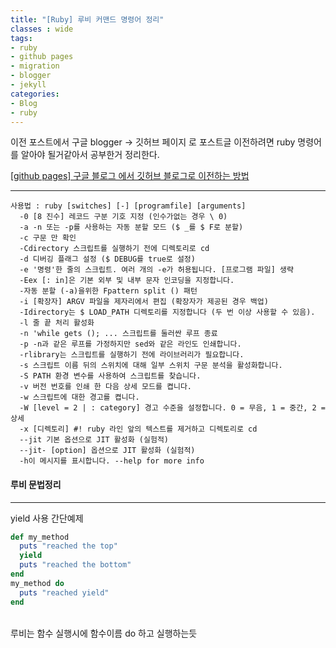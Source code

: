 ```yaml
---
title: "[Ruby] 루비 커맨드 명령어 정리"
classes : wide
tags:
- ruby
- github pages
- migration
- blogger
- jekyll
categories:
- Blog
- ruby
---
```


이전 포스트에서 구글 blogger -> 깃허브 페이지 로 포스트글 이전하려면 ruby 명령어를 알아야 될거같아서 공부한거 정리한다.

[[github pages] 구글 블로그 에서 깃허브 블로그로 이전하는 방법](https://lugan1.github.io/github%20pages/migration/)

---
```
사용법 : ruby [switches] [-] [programfile] [arguments]
  -0 [8 진수] 레코드 구분 기호 지정 (인수가없는 경우 \ 0)
  -a -n 또는 -p를 사용하는 자동 분할 모드 ($ _를 $ F로 분할)
  -c 구문 만 확인
  -Cdirectory 스크립트를 실행하기 전에 디렉토리로 cd
  -d 디버깅 플래그 설정 ($ DEBUG를 true로 설정)
  -e '명령'한 줄의 스크립트. 여러 개의 -e가 허용됩니다. [프로그램 파일] 생략
  -Eex [: in]은 기본 외부 및 내부 문자 인코딩을 지정합니다.
  -자동 분할 (-a)을위한 Fpattern split () 패턴
  -i [확장자] ARGV 파일을 제자리에서 편집 (확장자가 제공된 경우 백업)
  -Idirectory는 $ LOAD_PATH 디렉토리를 지정합니다 (두 번 이상 사용할 수 있음).
  -l 줄 끝 처리 활성화
  -n 'while gets (); ... 스크립트를 둘러싼 루프 종료
  -p -n과 같은 루프를 가정하지만 sed와 같은 라인도 인쇄합니다.
  -rlibrary는 스크립트를 실행하기 전에 라이브러리가 필요합니다.
  -s 스크립트 이름 뒤의 스위치에 대해 일부 스위치 구문 분석을 활성화합니다.
  -S PATH 환경 변수를 사용하여 스크립트를 찾습니다.
  -v 버전 번호를 인쇄 한 다음 상세 모드를 켭니다.
  -w 스크립트에 대한 경고를 켭니다.
  -W [level = 2 | : category] 경고 수준을 설정합니다. 0 = 무음, 1 = 중간, 2 = 상세
  -x [디렉토리] #! ruby ​​라인 앞의 텍스트를 제거하고 디렉토리로 cd
  --jit 기본 옵션으로 JIT 활성화 (실험적)
  --jit- [option] 옵션으로 JIT 활성화 (실험적)
  -h이 ​​메시지를 표시합니다. --help for more info
```


#### 루비 문법정리
-------------

yield 사용 간단예제

```ruby
def my_method
  puts "reached the top"
  yield
  puts "reached the bottom"
end
my_method do
  puts "reached yield"
end
```

<br> 루비는 함수 실행시에 함수이름 do 하고 실행하는듯
